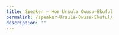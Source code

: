 ```yaml
---
title: Speaker – Hon Ursula Owusu–Ekuful
permalink: /speaker-Ursula-Owusu-Ekuful/
description: ""
---
```

